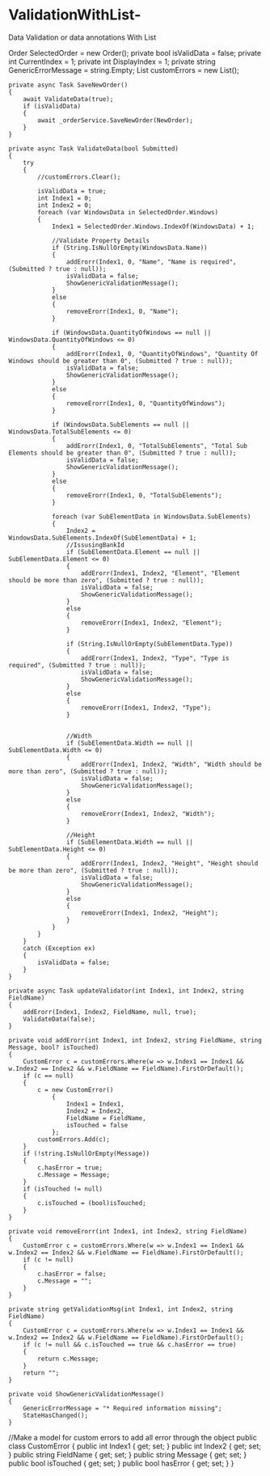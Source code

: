# ValidationWithList-
Data Validation or data annotations With List

Order SelectedOrder = new Order();
private bool isValidData = false;
private int CurrentIndex = 1;
private int DisplayIndex = 1;
private string GenericErrorMessage = string.Empty;
List<CustomError> customErrors = new List<CustomError>();

    private async Task SaveNewOrder()
    {
        await ValidateData(true);
        if (isValidData)
        {
            await _orderService.SaveNewOrder(NewOrder);
        }
    }

    private async Task ValidateData(bool Submitted)
    {
        try
        {
            //customErrors.Clear();

            isValidData = true;
            int Index1 = 0;
            int Index2 = 0;
            foreach (var WindowsData in SelectedOrder.Windows)
            {
                Index1 = SelectedOrder.Windows.IndexOf(WindowsData) + 1;

                //Validate Property Details
                if (String.IsNullOrEmpty(WindowsData.Name))
                {
                    addErorr(Index1, 0, "Name", "Name is required", (Submitted ? true : null));
                    isValidData = false;
                    ShowGenericValidationMessage();
                }
                else
                {
                    removeErorr(Index1, 0, "Name");
                }

                if (WindowsData.QuantityOfWindows == null || WindowsData.QuantityOfWindows <= 0)
                {
                    addErorr(Index1, 0, "QuantityOfWindows", "Quantity Of Windows should be greater than 0", (Submitted ? true : null));
                    isValidData = false;
                    ShowGenericValidationMessage();
                }
                else
                {
                    removeErorr(Index1, 0, "QuantityOfWindows");
                }

                if (WindowsData.SubElements == null || WindowsData.TotalSubElements <= 0)
                {
                    addErorr(Index1, 0, "TotalSubElements", "Total Sub Elements should be greater than 0", (Submitted ? true : null));
                    isValidData = false;
                    ShowGenericValidationMessage();
                }
                else
                {
                    removeErorr(Index1, 0, "TotalSubElements");
                }

                foreach (var SubElementData in WindowsData.SubElements)
                {
                    Index2 = WindowsData.SubElements.IndexOf(SubElementData) + 1;
                    //IssusingBankId
                    if (SubElementData.Element == null || SubElementData.Element <= 0)
                    {
                        addErorr(Index1, Index2, "Element", "Element should be more than zero", (Submitted ? true : null));
                        isValidData = false;
                        ShowGenericValidationMessage();
                    }
                    else
                    {
                        removeErorr(Index1, Index2, "Element");
                    }

                    if (String.IsNullOrEmpty(SubElementData.Type))
                    {
                        addErorr(Index1, Index2, "Type", "Type is required", (Submitted ? true : null));
                        isValidData = false;
                        ShowGenericValidationMessage();
                    }
                    else
                    {
                        removeErorr(Index1, Index2, "Type");
                    }


                    //Width
                    if (SubElementData.Width == null || SubElementData.Width <= 0)
                    {
                        addErorr(Index1, Index2, "Width", "Width should be more than zero", (Submitted ? true : null));
                        isValidData = false;
                        ShowGenericValidationMessage();
                    }
                    else
                    {
                        removeErorr(Index1, Index2, "Width");
                    }

                    //Height
                    if (SubElementData.Width == null || SubElementData.Height <= 0)
                    {
                        addErorr(Index1, Index2, "Height", "Height should be more than zero", (Submitted ? true : null));
                        isValidData = false;
                        ShowGenericValidationMessage();
                    }
                    else
                    {
                        removeErorr(Index1, Index2, "Height");
                    }
                }
            }
        }
        catch (Exception ex)
        {
            isValidData = false;
        }
    }

    private async Task updateValidator(int Index1, int Index2, string FieldName)
    {
        addErorr(Index1, Index2, FieldName, null, true);
        ValidateData(false);
    }

    private void addErorr(int Index1, int Index2, string FieldName, string Message, bool? isTouched)
    {
        CustomError c = customErrors.Where(w => w.Index1 == Index1 && w.Index2 == Index2 && w.FieldName == FieldName).FirstOrDefault();
        if (c == null)
        {
            c = new CustomError()
                {
                    Index1 = Index1,
                    Index2 = Index2,
                    FieldName = FieldName,
                    isTouched = false
                };
            customErrors.Add(c);
        }
        if (!string.IsNullOrEmpty(Message))
        {
            c.hasError = true;
            c.Message = Message;
        }
        if (isTouched != null)
        {
            c.isTouched = (bool)isTouched;
        }
    }

    private void removeErorr(int Index1, int Index2, string FieldName)
    {
        CustomError c = customErrors.Where(w => w.Index1 == Index1 && w.Index2 == Index2 && w.FieldName == FieldName).FirstOrDefault();
        if (c != null)
        {
            c.hasError = false;
            c.Message = "";
        }
    }

    private string getValidationMsg(int Index1, int Index2, string FieldName)
    {
        CustomError c = customErrors.Where(w => w.Index1 == Index1 && w.Index2 == Index2 && w.FieldName == FieldName).FirstOrDefault();
        if (c != null && c.isTouched == true && c.hasError == true)
        {
            return c.Message;
        }
        return "";
    }

    private void ShowGenericValidationMessage()
    {
        GenericErrorMessage = "* Required information missing";
        StateHasChanged();
    }


//Make a model for custom errors to add all error through the object
public class CustomError
    {
        public int Index1 { get; set; }
        public int Index2 { get; set; }
        public string FieldName { get; set; }
        public string Message { get; set; }
        public bool isTouched { get; set; }
        public bool hasError { get; set; }
    }

